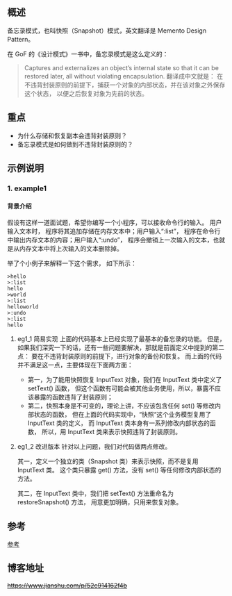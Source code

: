 ## 概述 

备忘录模式，也叫快照（Snapshot）模式，英文翻译是 Memento Design Pattern。

在 GoF 的《设计模式》一书中，备忘录模式是这么定义的：
> Captures and externalizes an object’s internal state 
> so that it can be restored later, all without violating encapsulation.
> 翻译成中文就是：
> 在不违背封装原则的前提下，捕获一个对象的内部状态，并在该对象之外保存这个状态，
> 以便之后恢复对象为先前的状态。


## 重点

- 为什么存储和恢复副本会违背封装原则？
- 备忘录模式是如何做到不违背封装原则的？


## 示例说明

### 1. example1

#### 背景介绍
假设有这样一道面试题，希望你编写一个小程序，可以接收命令行的输入。
用户输入文本时，
程序将其追加存储在内存文本中；用户输入“:list”，
程序在命令行中输出内存文本的内容；用户输入“:undo”，
程序会撤销上一次输入的文本，也就是从内存文本中将上次输入的文本删除掉。

举了个小例子来解释一下这个需求，
如下所示：
```shell script
>hello
>:list
hello
>world
>:list
helloworld
>:undo
>:list
hello
```

1. eg1_1 简易实现
    上面的代码基本上已经实现了最基本的备忘录的功能。
    但是，如果我们深究一下的话，还有一些问题要解决，那就是前面定义中提到的第二点：
    要在不违背封装原则的前提下，进行对象的备份和恢复。
    而上面的代码并不满足这一点，主要体现在下面两方面：
    
    - 第一，为了能用快照恢复 InputText 对象，我们在 InputText 类中定义了 setText() 函数，
      但这个函数有可能会被其他业务使用，所以，暴露不应该暴露的函数违背了封装原则；
    - 第二，快照本身是不可变的，理论上讲，不应该包含任何 set() 等修改内部状态的函数，
      但在上面的代码实现中，“快照“这个业务模型复用了 InputText 类的定义，
      而 InputText 类本身有一系列修改内部状态的函数，
      所以，用 InputText 类来表示快照违背了封装原则。

2. eg1_2 改进版本
    针对以上问题，我们对代码做两点修改。
    
    其一，定义一个独立的类（Snapshot 类）来表示快照，而不是复用 InputText 类。
        这个类只暴露 get() 方法，没有 set() 等任何修改内部状态的方法。
        
    其二，在 InputText 类中，我们把 setText() 方法重命名为 restoreSnapshot() 方法，
        用意更加明确，只用来恢复对象。
    
    


## 参考
[参考](https://time.geekbang.org/column/article/223947?utm_source=pinpaizhuanqu&utm_medium=geektime&utm_campaign=guanwang&utm_term=guanwang&utm_content=0511)

## 博客地址 
~~https://www.jianshu.com/p/52c914162f4b~~




